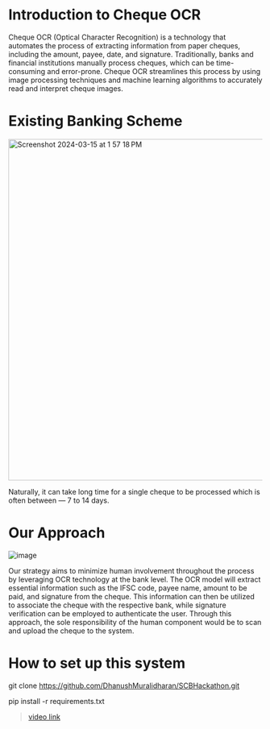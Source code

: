 # Introduction to Cheque OCR

Cheque OCR (Optical Character Recognition) is a technology that automates the process of extracting information from paper cheques, including the amount, payee, date, and signature. Traditionally, banks and financial institutions manually process cheques, which can be time-consuming and error-prone. Cheque OCR streamlines this process by using image processing techniques and machine learning algorithms to accurately read and interpret cheque images.

# Existing Banking Scheme
<img width="678" alt="Screenshot 2024-03-15 at 1 57 18 PM" src="https://github.com/DhanushMuralidharan/SCBHackathon/assets/79154762/912d417c-25a8-48b7-a563-f05029cf42ac">

Naturally, it can take long time for a single cheque to be processed which is often between — 7 to 14 days.

# Our Approach
![image](https://github.com/DhanushMuralidharan/SCBHackathon/assets/79152978/48efcc43-9018-40de-9e20-aa2fb1823ff9)

Our strategy aims to minimize human involvement throughout the process by leveraging OCR technology at the bank level. The OCR model will extract essential information such as the IFSC code, payee name, amount to be paid, and signature from the cheque. This information can then be utilized to associate the cheque with the respective bank, while signature verification can be employed to authenticate the user. Through this approach, the sole responsibility of the human component would be to scan and upload the cheque to the system.

# How to set up this system

git clone https://github.com/DhanushMuralidharan/SCBHackathon.git

pip install -r requirements.txt

> [video link](https://drive.google.com/drive/folders/10nYw8MBGwS-Wp67Zm8-OluelWBb-iuwZ?usp=drive_link)

